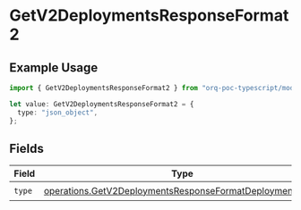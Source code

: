 # GetV2DeploymentsResponseFormat2

## Example Usage

```typescript
import { GetV2DeploymentsResponseFormat2 } from "orq-poc-typescript/models/operations";

let value: GetV2DeploymentsResponseFormat2 = {
  type: "json_object",
};
```

## Fields

| Field                                                                                                                                | Type                                                                                                                                 | Required                                                                                                                             | Description                                                                                                                          |
| ------------------------------------------------------------------------------------------------------------------------------------ | ------------------------------------------------------------------------------------------------------------------------------------ | ------------------------------------------------------------------------------------------------------------------------------------ | ------------------------------------------------------------------------------------------------------------------------------------ |
| `type`                                                                                                                               | [operations.GetV2DeploymentsResponseFormatDeploymentsType](../../models/operations/getv2deploymentsresponseformatdeploymentstype.md) | :heavy_check_mark:                                                                                                                   | N/A                                                                                                                                  |